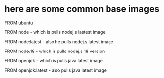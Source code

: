 # here are some common base images 
   FROM ubuntu
   
   FROM node    - which is pulls nodej.s lastest image 
   
   FROM node:latest - also he pulls nodej.s latest image 
   
   FROM node:18  - which is pulls nodej.s 18 version 

  
   FROM openjdk - which is pulls java latest image 
   
   FROM openjdk:latest - also pulls java latest image 
   

   
